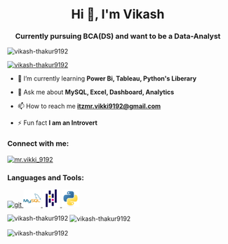 <h1 align="center">Hi 👋, I'm Vikash</h1>
<h3 align="center">Currently pursuing BCA(DS) and want to be a Data-Analyst</h3>

<p align="left"> <img src="https://komarev.com/ghpvc/?username=vikash-thakur9192&label=Profile%20views&color=0e75b6&style=flat" alt="vikash-thakur9192" /> </p>

<p align="left"> <a href="https://github.com/ryo-ma/github-profile-trophy"><img src="https://github-profile-trophy.vercel.app/?username=vikash-thakur9192" alt="vikash-thakur9192" /></a> </p>

- 🌱 I’m currently learning **Power Bi, Tableau, Python's Liberary**

- 💬 Ask me about **MySQL, Excel, Dashboard, Analytics**

- 📫 How to reach me **itzmr.vikki9192@gmail.com**

- ⚡ Fun fact **I am an Introvert**

<h3 align="left">Connect with me:</h3>
<p align="left">
<a href="https://instagram.com/mr.vikki_9192" target="blank"><img align="center" src="https://raw.githubusercontent.com/rahuldkjain/github-profile-readme-generator/master/src/images/icons/Social/instagram.svg" alt="mr.vikki_9192" height="30" width="40" /></a>
</p>

<h3 align="left">Languages and Tools:</h3>
<p align="left"> <a href="https://git-scm.com/" target="_blank" rel="noreferrer"> <img src="https://www.vectorlogo.zone/logos/git-scm/git-scm-icon.svg" alt="git" width="40" height="40"/> </a> <a href="https://www.mysql.com/" target="_blank" rel="noreferrer"> <img src="https://raw.githubusercontent.com/devicons/devicon/master/icons/mysql/mysql-original-wordmark.svg" alt="mysql" width="40" height="40"/> </a> <a href="https://pandas.pydata.org/" target="_blank" rel="noreferrer"> <img src="https://raw.githubusercontent.com/devicons/devicon/2ae2a900d2f041da66e950e4d48052658d850630/icons/pandas/pandas-original.svg" alt="pandas" width="40" height="40"/> </a> <a href="https://www.python.org" target="_blank" rel="noreferrer"> <img src="https://raw.githubusercontent.com/devicons/devicon/master/icons/python/python-original.svg" alt="python" width="40" height="40"/> </a> </p>

<p><img align="left" src="https://github-readme-stats.vercel.app/api/top-langs?username=vikash-thakur9192&show_icons=true&locale=en&layout=compact" alt="vikash-thakur9192" /></p>

<p>&nbsp;<img align="center" src="https://github-readme-stats.vercel.app/api?username=vikash-thakur9192&show_icons=true&locale=en" alt="vikash-thakur9192" /></p>

<p><img align="center" src="https://github-readme-streak-stats.herokuapp.com/?user=vikash-thakur9192&" alt="vikash-thakur9192" /></p>
